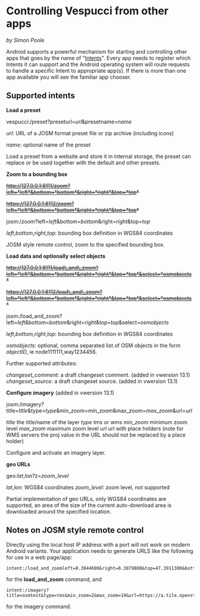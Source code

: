 # Controlling Vespucci from other apps
_by Simon Poole_

Android supports a powerful mechanism for starting and controlling other apps that goes by the name of "[Intents](https://developer.android.com/guide/components/intents-filters.html)". Every app needs to register which Intents it can support and the Android operating system will route requests to handle a specific Intent to appropriate app(s). If there is more than one app available you will see the familiar app chooser. 

## Supported intents

__Load a preset__

vespucci:/preset?preseturl=*url*&presetname=*name*

*url*: URL of a JOSM format preset file or zip archive (including icons)

*name*: optional name of the preset

Load a preset from a website and store it in internal storage, the preset can replace or be used together with the default and other presets.

__Zoom to a bounding box__

~~http://127.0.0.1:8111/zoom?left=*left*&bottom=*bottom*&right=*right*&top=*top*~~

~~https://127.0.0.1:8112/zoom?left=*left*&bottom=*bottom*&right=*right*&top=*top*~~

josm:/zoom?left=*left*&bottom=*bottom*&right=*right*&top=*top*

*left*,*bottom*,*right*,*top*: bounding box definition in WGS84 coordinates

JOSM style remote control, zoom to the specified bounding box.

__Load data and optionally select objects__

~~http://127.0.0.1:8111/load\_and\_zoom?left=*left*&bottom=*bottom*&right=*right*&top=*top*&select=*osmobjects*~~

~~https://127.0.0.1:8112/load\_and\_zoom?left=*left*&bottom=*bottom*&right=*right*&top=*top*&select=*osmobjects*~~

josm:/load\_and\_zoom?left=*left*&bottom=*bottom*&right=*right*&top=*top*&select=*osmobjects*

*left*,*bottom*,*right*,*top*: bounding box definition in WGS84 coordinates

*osmobjects*: optional, comma separated list of OSM objects in the form *objectID*, ie node1111111,way1234456. 

Further supported attributes:

*changeset_comment*: a draft changeset comment. (added in vwersion 13.1)
*changeset_source*: a draft changeset source. (added in vwersion 13.1)

__Configure imagery__ (added in vwersion 13.1)

josm:/imagery?title=*title*&type=*type*&min\_zoom=*min\_zoom*&max\_zoom=*max\_zoom*&url=*url*

*title* the title/name of the layer
*type* tms or wms
*min\_zoom* minimum zoom level
*max\_zoom* maximum zoom level
*url* url with place holders (note for WMS servers the proj value in the URL should not be replaced by a place holder)

Configure and activate an imagery layer.

__geo URLs__

geo:*lat*,*lon*?z=*zoom_level*

*lat*,*lon*: WGS84 coordinates
*zoom\_level*: zoom level, not supported

Partial implementation of geo URLs, only WGS84 coordinates are supported, an area of the size of the current auto-download area is downloaded around the specified location.

## Notes on JOSM style remote control

Directly using the local host IP address with a port will not work on modern Android variants. Your application needs to generate URLS like the following for use in a web page/app:

    intent:/load_and_zoomleft=8.3844600&right=8.3879800&top=47.3911300&bottom=47.3892400&changeset_comment=thisisatest&select=node101792984#Intent;scheme=josm;end;

for the __load\_and\_zoom__ command, and        
        
    intent:/imagery?title=osmtest&type=tms&min_zoom=2&max_zoom=19&url=https://a.tile.openstreetmap.org/%7Bzoom%7D/%7Bx%7D/%7By%7D.png#Intent;scheme=josm;end;
    
for the imagery command.
